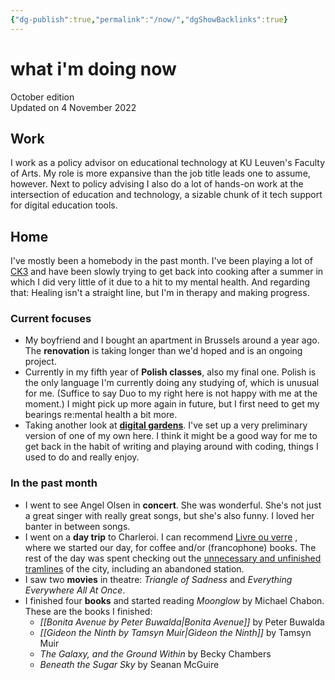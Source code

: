 ```yaml
---
{"dg-publish":true,"permalink":"/now/","dgShowBacklinks":true}
---
```


# what i'm doing now
<div class="ed_note">
<p>October edition<br />
Updated on 4 November 2022</p>
</div>

## Work
I work as a policy advisor on educational technology at KU Leuven's Faculty of Arts. My role is more expansive than the job title leads one to assume, however. Next to policy advising I also do a lot of hands-on work at the intersection of education and technology, a sizable chunk of it  tech support for digital education tools.

## Home
I've mostly been a homebody in the past month. I've been playing a lot of [CK3](https://en.wikipedia.org/wiki/Crusader_Kings_III) and have been slowly trying to get back into cooking after a summer in which I did very little of it due to a hit to my mental health. And regarding that: Healing isn't a straight line, but I'm in therapy and making progress.

### Current focuses
- My boyfriend and I bought an apartment in Brussels around a year ago. The **renovation** is taking longer than we'd hoped and is an ongoing project.
- Currently in my fifth year of **Polish classes**, also my final one. Polish is the only language I'm currently doing any studying of, which is unusual for me. (Suffice to say Duo to my right here is not happy with me at the moment.) I might pick up more again in future, but I first need to get my bearings re:mental health a bit more.
- Taking another look at [**digital gardens**](https://cagrimmett.com/notes/2020/11/08/what-are-digital-gardens/). I've set up a very preliminary version of one of my own here. I think it might be a good way for me to get back in the habit of writing and playing around with coding, things I used to do and really enjoy.

### In the past month
- I went to see Angel Olsen in **concert**. She was wonderful. She's not just a great singer with really great songs, but she's also funny. I loved her banter in between songs.
- I went on a **day trip** to Charleroi. I can recommend [Livre ou verre](https://livreouverre.be/) , where we started our day, for coffee and/or (francophone) books. The rest of the day was spent checking out the [unnecessary and unfinished tramlines](https://en.wikipedia.org/wiki/Charleroi_Metro) of the city, including an abandoned station.
- I saw two **movies** in theatre: *Triangle of Sadness* and *Everything Everywhere All At Once*.
- I finished four **books** and started reading *Moonglow* by Michael Chabon. These are the books I finished:
	- *[[Bonita Avenue by Peter Buwalda\|Bonita Avenue]]* by Peter Buwalda
	- *[[Gideon the Ninth by Tamsyn Muir\|Gideon the Ninth]]* by Tamsyn Muir
	- *The Galaxy, and the Ground Within* by Becky Chambers
	- *Beneath the Sugar Sky* by Seanan McGuire